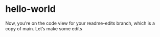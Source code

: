 # hello-world

Now, you’re on the code view for your readme-edits branch, which is a copy of main. Let’s make some edits
